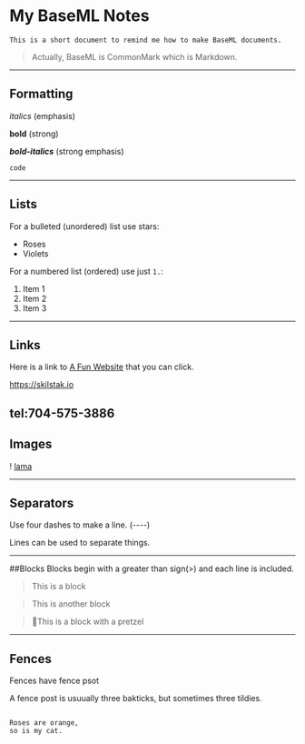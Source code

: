 # My BaseML Notes
    This is a short document to remind me how to make BaseML documents.

> Actually, BaseML is CommonMark which is Markdown.

---

## Formatting

*italics* (emphasis)

**bold** (strong)

***bold-italics*** (strong emphasis)

`code`

---

## Lists

For a bulleted (unordered) list use stars:

* Roses
* Violets

For a numbered list (ordered) use just `1.`:

1. Item 1
1. Item 2
1. Item 3

---

## Links

Here is a link to [A  Fun Website](https://chrome.google.com/webstore/category/extensions?hl=en) that you can click.

https://skilstak.io

tel:704-575-3886
---
## Images
! [lama](./lol.png)

----
## Separators
Use four dashes to make a line. (----)

Lines can be used to separate things.

----

##Blocks
Blocks begin with a greater than sign(>) and each line is included.

>This is a block

>This is another block

>🥨This is a block with a pretzel

----
## Fences

Fences have fence psot

A fence post is usuually three bakticks, but sometimes three tildies.

```

Roses are orange,
so is my cat.

```















